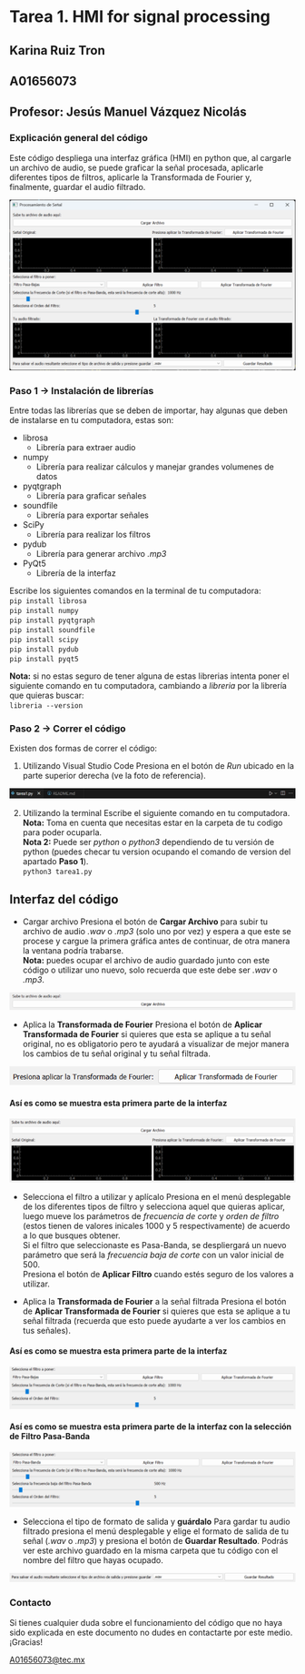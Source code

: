 # Tarea 1. HMI for signal processing
## Karina Ruiz Tron 
## A01656073
## Profesor: Jesús Manuel Vázquez Nicolás

### Explicación general del código
Este código despliega una interfaz gráfica (HMI) en python que, al cargarle un archivo de audio, se puede graficar la señal procesada, aplicarle diferentes tipos de filtros, aplicarle la Transformada de Fourier y, finalmente, guardar el audio filtrado. 

![alt](images/interfaz_completa.png)

### Paso 1 -> Instalación de librerías
Entre todas las librerías que se deben de importar, hay algunas que deben de instalarse en tu computadora, estas son:
* librosa
    * Librería para extraer audio
* numpy
    * Librería para realizar cálculos y manejar grandes volumenes de datos
* pyqtgraph
    * Librería para graficar señales
* soundfile
    * Librería para exportar señales
* SciPy
    * Librería para realizar los filtros
* pydub
    * Librería para generar archivo *.mp3*
* PyQt5
    * Librería de la interfaz

Escribe los siguientes comandos en la terminal de tu computadora:\
`pip install librosa`\
`pip install numpy`\
`pip install pyqtgraph`\
`pip install soundfile`\
`pip install scipy`\
`pip install pydub`\
`pip install pyqt5`

**Nota:** si no estas seguro de tener alguna de estas librerias intenta poner el siguiente comando en tu computadora, cambiando a *libreria* por la librería que quieras buscar:\
`libreria --version`

### Paso 2 -> Correr el código
Existen dos formas de correr el código:
1. Utilizando Visual Studio Code
Presiona en el botón de *Run* ubicado en la parte superior derecha (ve la foto de referencia).

![alt](images/run_vsc.png)

2. Utilizando la terminal
Escribe el siguiente comando en tu computadora.\
**Nota:** Toma en cuenta que necesitas estar en la carpeta de tu codigo para poder ocuparla.\
**Nota 2:** Puede ser *python* o *python3* dependiendo de tu versión de python (puedes checar tu version ocupando el comando de version del apartado **Paso 1**).\
`python3 tarea1.py`

## Interfaz del código
* Cargar archivo
Presiona el botón de **Cargar Archivo** para subir tu archivo de audio *.wav* o *.mp3* (solo uno por vez) y espera a que este se procese y cargue la primera gráfica antes de continuar, de otra manera la ventana podría trabarse.\
**Nota:** puedes ocupar el archivo de audio guardado junto con este código o utilizar uno nuevo, solo recuerda que este debe ser *.wav* o *.mp3*.

![alt](images/upload_audio.png)

* Aplica la **Transformada de Fourier**
Presiona el botón de **Aplicar Transformada de Fourier** si quieres que esta se aplique a tu señal original, no es obligatorio pero te ayudará a visualizar de mejor manera los cambios de tu señal original y tu señal filtrada.

![alt](images/first_fourier.png)

#### Así es como se muestra esta primera parte de la interfaz

![alt](images/first_part.png)

* Selecciona el filtro a utilizar y aplícalo
Presiona en el menú desplegable de los diferentes tipos de filtro y selecciona aquel que quieras aplicar, luego mueve los parámetros de *frecuencia de corte* y *orden de filtro* (estos tienen de valores inicales 1000 y 5 respectivamente) de acuerdo a lo que busques obtener.\
Si el filtro que seleccionaste es Pasa-Banda, se despliergará un nuevo parámetro que será la *frecuencia baja de corte* con un valor inicial de 500.\
Presiona el botón de **Aplicar Filtro** cuando estés seguro de los valores a utilizar.

* Aplica la **Transformada de Fourier** a la señal filtrada
Presiona el botón de **Aplicar Transformada de Fourier** si quieres que esta se aplique a tu señal filtrada (recuerda que esto puede ayudarte a ver los cambios en tus señales).

#### Así es como se muestra esta primera parte de la interfaz

![alt](images/second_part.png)

#### Así es como se muestra esta primera parte de la interfaz con la selección de Filtro Pasa-Banda

![alt](images/second_part_banda.png)

* Selecciona el tipo de formato de salida y **guárdalo**
Para gardar tu audio filtrado presiona el menú desplegable y elige el formato de salida de tu señal (*.wav* o *.mp3*) y presiona el botón de **Guardar Resultado**. Podrás ver este archivo guardado en la misma carpeta que tu código con el nombre del filtro que hayas ocupado.

![alt](images/last_part.png)

### Contacto
Si tienes cualquier duda sobre el funcionamiento del código que no haya sido explicada en este documento no dudes en contactarte por este medio.\
¡Gracias!

A01656073@tec.mx

